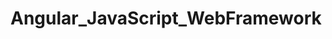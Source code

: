 # Angular_JavaScript_WebFramework   
               
       
    
      
          
     
                
    
    
     
   
